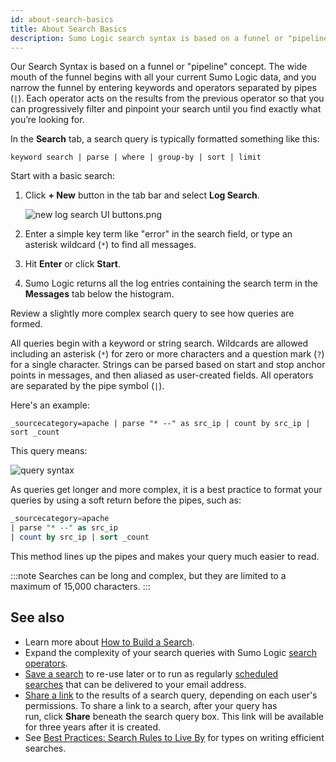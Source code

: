 ```yaml
---
id: about-search-basics
title: About Search Basics
description: Sumo Logic search syntax is based on a funnel or "pipeline" concept and it uses logical and familiar operators letting you to create ad hoc queries quickly.
---
```




Our Search Syntax is based on a funnel or "pipeline" concept. The wide mouth of the funnel begins with all your current Sumo Logic data, and
you narrow the funnel by entering keywords and operators separated by pipes (`|`). Each operator acts on the results from the previous
operator so that you can progressively filter and pinpoint your search until you find exactly what you’re looking for.

In the **Search** tab, a search query is typically formatted something like this:

`keyword search | parse | where | group-by | sort | limit`

Start with a basic search:

1. Click **+ New** button in the tab bar and select **Log Search**.  

    ![new log search UI buttons.png](/img/search/get-started-search/search-basics/new-log-search-UI-buttons.png)

1. Enter a simple key term like "error" in the search field, or type an asterisk wildcard (`*`) to find all messages. 
1. Hit **Enter** or click **Start**.
1. Sumo Logic returns all the log entries containing the search term in the **Messages** tab below the histogram.

Review a slightly more complex search query to see how queries are formed.

All queries begin with a keyword or string search. Wildcards are allowed including an asterisk (`*`) for zero or more characters and a question mark (`?`) for a single character. Strings can be parsed based on start and stop anchor points in messages, and then aliased as user-created fields. All operators are separated by the pipe symbol (`|`).

Here's an example:

`_sourcecategory=apache | parse "* --" as src_ip | count by src_ip | sort _count`

This query means:

![query syntax](/img/reuse/query-search/query-syntax-new.png)

As queries get longer and more complex, it is a best practice to format your queries by using a soft return before the pipes, such as:

```sql
_sourcecategory=apache
| parse "* --" as src_ip
| count by src_ip | sort _count
```

This method lines up the pipes and makes your query much easier to read.

:::note
Searches can be long and complex, but they are limited to a maximum of 15,000 characters.
:::

## See also

* Learn more about [How to Build a Search](/docs/search/get-started-with-search/build-search).
* Expand the complexity of your search queries with Sumo Logic [search operators](/docs/search/search-query-language/group-aggregate-operators).
* [Save a search](save-search.md) to re-use later or to run as regularly [scheduled searches](/docs/alerts/scheduled-searches/schedule-search) that can be delivered to your email address.
* [Share a link](share-search-link.md) to the results of a search query, depending on each user's permissions. To share a link to a search, after your query has run, click **Share** beneath the search query box. This link will be available for three years after it is created. 
* See [Best Practices: Search Rules to Live By](/docs/search/get-started-with-search/build-search/best-practices-search) for types on writing efficient searches.
